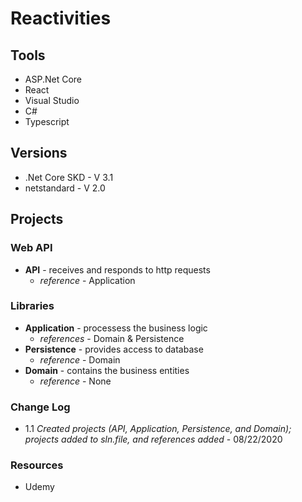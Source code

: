 # Reactivities

## Tools
* ASP.Net Core
* React
* Visual Studio
* C#
* Typescript

## Versions
* .Net Core SKD - V 3.1
* netstandard - V 2.0

## Projects

### Web API
* **API** - receives and responds to http requests
  * *reference* - Application

### Libraries
* **Application** - processess the business logic
  * *references* - Domain & Persistence
* **Persistence** - provides access to database
  * *reference* - Domain
* **Domain** - contains the business entities
  * *reference* - None

### Change Log
* 1.1 *Created projects (API, Application, Persistence, and Domain); projects added to sln.file, and references added* - 08/22/2020

### Resources
* Udemy
